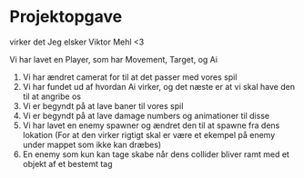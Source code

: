 # Projektopgave
virker det
Jeg elsker Viktor Mehl <3

Vi har lavet en Player, som har Movement, Target, og Ai

1. Vi har ændret camerat for til at det passer med vores spil
2. Vi har fundet ud af hvordan Ai virker, og det næste er at vi skal have den til at angribe os
3. Vi er begyndt på at lave baner til vores spil
4. Vi er begyndt på at lave damage numbers og animationer til disse
5. Vi har lavet en enemy spawner og ændret den til at spawne fra dens lokation (For at den virker rigtigt skal er være et ekempel på enemy under mappet som ikke kan dræbes)
6. En enemy som kun kan tage skabe når dens collider bliver ramt med et objekt af et bestemt tag